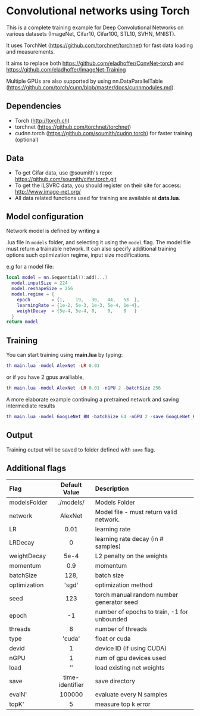 # Convolutional networks using Torch

This is a complete training example for Deep Convolutional Networks on various datasets (ImageNet, Cifar10, Cifar100, STL10, SVHN, MNIST).

It uses TorchNet (<https://github.com/torchnet/torchnet>) for fast data loading and measurements.

It aims to replace both <https://github.com/eladhoffer/ConvNet-torch> and <https://github.com/eladhoffer/ImageNet-Training>

Multiple GPUs are also supported by using nn.DataParallelTable (<https://github.com/torch/cunn/blob/master/docs/cunnmodules.md>).

## Dependencies

- Torch (<http://torch.ch>)
- torchnet (<https://github.com/torchnet/torchnet>)
- cudnn.torch (<https://github.com/soumith/cudnn.torch>) for faster training (optional)

## Data
- To get Cifar data, use @soumith's repo: https://github.com/soumith/cifar.torch.git
- To get the ILSVRC data, you should register on their site for access: <http://www.image-net.org/>
- All data related functions used for training are available at **data.lua**.

## Model configuration

Network model is defined by writing a

<modelname>.lua file in <code>models</code> folder, and selecting it using the <code>model</code> flag.
The model file must return a trainable network. It can also specify additional training options such optimization regime, input size modifications.</modelname>

e.g for a model file:

```lua
local model = nn.Sequential():add(...)
  model.inputSize = 224
  model.reshapeSize = 256
  model.regime = {
    epoch        = {1,    19,   30,   44,   53  },
    learningRate = {1e-2, 5e-3, 1e-3, 5e-4, 1e-4},
    weightDecay  = {5e-4, 5e-4, 0,    0,    0   }
  }
return model
```


## Training

You can start training using **main.lua** by typing:

```lua
th main.lua -model AlexNet -LR 0.01
```

or if you have 2 gpus availiable,

```lua
th main.lua -model AlexNet -LR 0.01 -nGPU 2 -batchSize 256
```

A more elaborate example continuing a pretrained network and saving intermediate results

```lua
th main.lua -model GoogLeNet_BN -batchSize 64 -nGPU 2 -save GoogLeNet_BN -bufferSize 9600 -LR 0.01 -checkpoint 320000 -weightDecay 1e-4 -load ./pretrainedNet.t7
```

## Output

Training output will be saved to folder defined with `save` flag.


## Additional flags

Flag           |  Default Value  | Description
:------------- | :-------------: | :-------------------------------------------------------------------------------
modelsFolder   |    ./models/    | Models Folder
network        |     AlexNet     | Model file - must return valid network.
LR             |      0.01       | learning rate
LRDecay        |        0        | learning rate decay (in # samples)
weightDecay    |      5e-4       | L2 penalty on the weights
momentum       |       0.9       | momentum
batchSize      |      128,       | batch size
optimization   |      'sgd'      | optimization method
seed           |       123       | torch manual random number generator seed
epoch          |       -1        | number of epochs to train, -1 for unbounded
threads        |        8        | number of threads
type           |     'cuda'      | float or cuda
devid          |        1        | device ID (if using CUDA)
nGPU           |        1        | num of gpu devices used
load           |       ''        | load existing net weights
save           | time-identifier | save directory
evalN'         |     100000      | evaluate every N samples
topK'          |        5        | measure top k error
